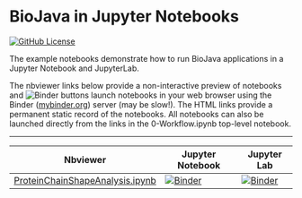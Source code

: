 # BioJava in Jupyter Notebooks 
[![GitHub License](https://img.shields.io/github/license/sbl-sdsc/biojava-notebooks.svg)](https://github.com/sbl-sdsc/biojava-notebooks/blob/master/LICENSE)

The example notebooks demonstrate how to run BioJava applications in a Jupyter Notebook and JupyterLab. 


The nbviewer links below provide a non-interactive preview of notebooks and ![Binder](https://mybinder.org/badge.svg) buttons launch
notebooks in your web browser using the Binder ([mybinder.org](https://mybinder.org/)) server (may be slow!). The HTML links provide a permanent static record of the notebooks. All notebooks can also be launched directly from the links in the 0-Workflow.ipynb top-level notebook.

---

| Nbviewer | Jupyter Notebook | Jupyter Lab |
| ---      | --               | ---         | 
| [ProteinChainShapeAnalysis.ipynb](https://nbviewer.jupyter.org/github/sbl-sdsc/biojava-notebooks/blob/master/notebooks/ProteinChainShapeAnalysis.ipynb) | [![Binder](https://mybinder.org/badge.svg)](https://mybinder.org/v2/gh/sbl-sdsc/biojava-notebooks/master?filepath=notebooks%2FProteinChainShapeAnalysis.ipynb) | [![Binder](https://mybinder.org/badge.svg)](https://mybinder.org/v2/gh/sbl-sdsc/biojava-notebooks/master?urlpath=lab/tree/notebooks%2FProteinChainShapeAnalysis.ipynb) |
